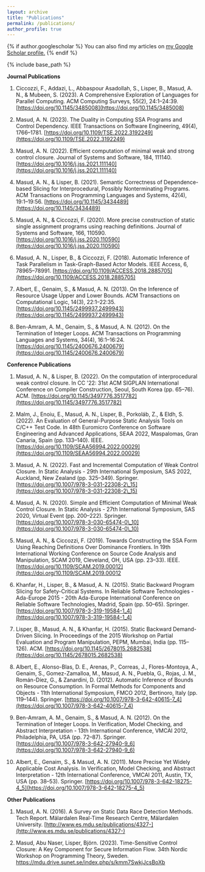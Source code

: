 ```yaml
---
layout: archive
title: "Publications"
permalink: /publications/
author_profile: true
---
```

{% if author.googlescholar %}
  You can also find my articles on <u><a href="{{author.googlescholar}}">my Google Scholar profile</a>.</u>
{% endif %}

{% include base_path %}


**Journal Publications**

1. Ciccozzi, F., Addazi, L., Abbaspour Asadollah, S., Lisper, B., Masud, A. N., & Mubeen, S. (2023). A Comprehensive Exploration of Languages for Parallel Computing. ACM Computing Surveys, 55(2), 24:1–24:39. [https://doi.org/10.1145/3485008](https://doi.org/10.1145/3485008)

2. Masud, A. N. (2023). The Duality in Computing SSA Programs and Control Dependency. IEEE Transactions on Software Engineering, 49(4), 1766–1781. [https://doi.org/10.1109/TSE.2022.3192249](https://doi.org/10.1109/TSE.2022.3192249)

3. Masud, A. N. (2022). Efficient computation of minimal weak and strong control closure. Journal of Systems and Software, 184, 111140. [https://doi.org/10.1016/j.jss.2021.111140](https://doi.org/10.1016/j.jss.2021.111140)

4. Masud, A. N., & Lisper, B. (2021). Semantic Correctness of Dependence-based Slicing for Interprocedural, Possibly Nonterminating Programs. ACM Transactions on Programming Languages and Systems, 42(4), 19:1–19:56. [https://doi.org/10.1145/3434489](https://doi.org/10.1145/3434489)
5. Masud, A. N., & Ciccozzi, F. (2020). More precise construction of static single assignment programs using reaching definitions. Journal of Systems and Software, 166, 110590. [https://doi.org/10.1016/j.jss.2020.110590](https://doi.org/10.1016/j.jss.2020.110590)
   
6. Masud, A. N., Lisper, B., & Ciccozzi, F. (2018). Automatic Inference of Task Parallelism in Task-Graph-Based Actor Models. IEEE Access, 6, 78965–78991. [https://doi.org/10.1109/ACCESS.2018.2885705](https://doi.org/10.1109/ACCESS.2018.2885705)

7. Albert, E., Genaim, S., & Masud, A. N. (2013). On the Inference of Resource Usage Upper and Lower Bounds. ACM Transactions on Computational Logic, 14(3), 22:1–22:35. [https://doi.org/10.1145/2499937.2499943](https://doi.org/10.1145/2499937.2499943)

8. Ben-Amram, A. M., Genaim, S., & Masud, A. N. (2012). On the Termination of Integer Loops. ACM Transactions on Programming Languages and Systems, 34(4), 16:1–16:24. [https://doi.org/10.1145/2400676.2400679](https://doi.org/10.1145/2400676.2400679)
   
**Conference Publications**

1. Masud, A. N., & Lisper, B. (2022). On the computation of interprocedural weak control closure. In CC '22: 31st ACM SIGPLAN International Conference on Compiler Construction, Seoul, South Korea (pp. 65–76). ACM. [https://doi.org/10.1145/3497776.3517782](https://doi.org/10.1145/3497776.3517782)

2. Malm, J., Enoiu, E., Masud, A. N., Lisper, B., Porkoláb, Z., & Eldh, S. (2022). An Evaluation of General-Purpose Static Analysis Tools on C/C++ Test Code. In 48th Euromicro Conference on Software Engineering and Advanced Applications, SEAA 2022, Maspalomas, Gran Canaria, Spain (pp. 133–140). IEEE. [https://doi.org/10.1109/SEAA56994.2022.00029](https://doi.org/10.1109/SEAA56994.2022.00029)

3. Masud, A. N. (2022). Fast and Incremental Computation of Weak Control Closure. In Static Analysis - 29th International Symposium, SAS 2022, Auckland, New Zealand (pp. 325–349). Springer. [https://doi.org/10.1007/978-3-031-22308-2\_15](https://doi.org/10.1007/978-3-031-22308-2\_15)


4. Masud, A. N. (2020). Simple and Efficient Computation of Minimal Weak Control Closure. In Static Analysis - 27th International Symposium, SAS 2020, Virtual Event (pp. 200–222). Springer. [https://doi.org/10.1007/978-3-030-65474-0\_10](https://doi.org/10.1007/978-3-030-65474-0\_10)

5. Masud, A. N., & Ciccozzi, F. (2019). Towards Constructing the SSA Form Using Reaching Definitions Over Dominance Frontiers. In 19th International Working Conference on Source Code Analysis and Manipulation, SCAM 2019, Cleveland, OH, USA (pp. 23–33). IEEE. [https://doi.org/10.1109/SCAM.2019.00012](https://doi.org/10.1109/SCAM.2019.00012

6. Khanfar, H., Lisper, B., & Masud, A. N. (2015). Static Backward Program Slicing for Safety-Critical Systems. In Reliable Software Technologies - Ada-Europe 2015 - 20th Ada-Europe International Conference on Reliable Software Technologies, Madrid, Spain (pp. 50–65). Springer. [https://doi.org/10.1007/978-3-319-19584-1_4](https://doi.org/10.1007/978-3-319-19584-1_4)

7. Lisper, B., Masud, A. N., & Khanfar, H. (2015). Static Backward Demand-Driven Slicing. In Proceedings of the 2015 Workshop on Partial Evaluation and Program Manipulation, PEPM, Mumbai, India (pp. 115–126). ACM. [https://doi.org/10.1145/2678015.2682538](https://doi.org/10.1145/2678015.2682538)

8. Albert, E., Alonso-Blas, D. E., Arenas, P., Correas, J., Flores-Montoya, A., Genaim, S., Gomez-Zamalloa, M., Masud, A. N., Puebla, G., Rojas, J. M., Román-Díez, G., & Zanardini, D. (2012). Automatic Inference of Bounds on Resource Consumption. In Formal Methods for Components and Objects - 11th International Symposium, FMCO 2012, Bertinoro, Italy (pp. 119–144). Springer. [https://doi.org/10.1007/978-3-642-40615-7_4](https://doi.org/10.1007/978-3-642-40615-7_4)

9. Ben-Amram, A. M., Genaim, S., & Masud, A. N. (2012). On the Termination of Integer Loops. In Verification, Model Checking, and Abstract Interpretation - 13th International Conference, VMCAI 2012, Philadelphia, PA, USA (pp. 72–87). Springer. [https://doi.org/10.1007/978-3-642-27940-9_6](https://doi.org/10.1007/978-3-642-27940-9_6)

10. Albert, E., Genaim, S., & Masud, A. N. (2011). More Precise Yet Widely Applicable Cost Analysis. In Verification, Model Checking, and Abstract Interpretation - 12th International Conference, VMCAI 2011, Austin, TX, USA (pp. 38–53). Springer. [https://doi.org/10.1007/978-3-642-18275-4_5](https://doi.org/10.1007/978-3-642-18275-4_5)

**Other Publications**

1. Masud, A. N. (2016). A Survey on Static Data Race Detection Methods. Tech Report. Mälardalen Real-Time Research Centre, Mälardalen University. [http://www.es.mdu.se/publications/4327-](http://www.es.mdu.se/publications/4327-)
   
2. Masud, Abu Naser, Lisper, Björn. (2023). Time-Sensitive Control Closure: A Key Component for Secure Information Flow. 34th Nordic Workshop on Programming Theory, Sweden. [https://mdu.drive.sunet.se/index.php/s/kmm7SwkjJcsBoXb ](https://mdu.drive.sunet.se/index.php/s/kmm7SwkjJcsBoXb )
